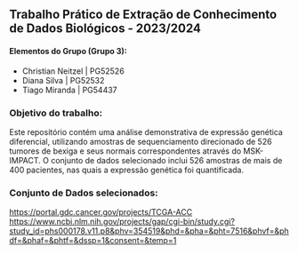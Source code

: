 ## Trabalho Prático de Extração de Conhecimento de Dados Biológicos - 2023/2024

#### Elementos do Grupo (Grupo 3):
- Christian Neitzel | PG52526
- Diana Silva | PG52532
- Tiago Miranda | PG54437

### Objetivo do trabalho:
Este repositório contém uma análise demonstrativa de expressão genética diferencial, utilizando amostras de sequenciamento direcionado de 526 tumores de bexiga e seus normais correspondentes através do MSK-IMPACT. O conjunto de dados selecionado inclui 526 amostras de mais de 400 pacientes, nas quais a expressão genética foi quantificada.

### Conjunto de Dados selecionados:
https://portal.gdc.cancer.gov/projects/TCGA-ACC
https://www.ncbi.nlm.nih.gov/projects/gap/cgi-bin/study.cgi?study_id=phs000178.v11.p8&phv=354519&phd=&pha=&pht=7516&phvf=&phdf=&phaf=&phtf=&dssp=1&consent=&temp=1
